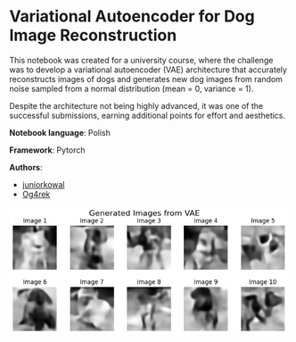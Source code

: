 # Variational Autoencoder for Dog Image Reconstruction

This notebook was created for a university course, where the challenge was to develop a variational autoencoder (VAE) architecture that accurately reconstructs images of dogs and generates new dog images from random noise sampled from a normal distribution (mean = 0, variance = 1). 

Despite the architecture not being highly advanced, it was one of the successful submissions, earning additional points for effort and aesthetics.

**Notebook language**: Polish

**Framework**: Pytorch

**Authors**:
- [juniorkowal](https://github.com/juniorkowal)
- [Og4rek](https://github.com/Og4rek)

<img src="generated.png" alt="generated dogs" width="500"/>
